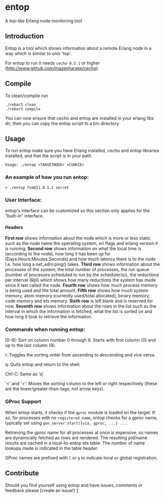 # entop
A top-like Erlang node monitoring tool


## Introduction
Entop is a tool which shows information about a remote Erlang node in a way which is similar to unix 'top'.

For entop to run it needs `cecho 0.5.1` or higher
(http://www.github.com/mazenharake/cecho).

## Compile
To clean/compile run

    ./rebar3 clean
    ./rebar3 compile

You can now ensure that cecho and entop are installed in your erlang libs dir,
then you can copy the entop script to a bin directory

## Usage
To run entop make sure you have Erlang installed, cecho and entop libraries installed, and that the script is in your path.

    Usage: ./entop <TARGETNODE> <COOKIE>

### An example of how you run entop:

    > ./entop foo@11.0.1.2 secret

### User Interface:
entop's interface can be customized so this section only applies for the "built-in" interface.

#### Headers
**First row** shows information about the node which is more or less static such as the node name the operating system, erl flags and erlang version it is running.
**Second row** shows information on what the local time is (according to the node), how long it has been up for (Days:Hours:Minutes:Seconds) and how much latency there is to the node I.e. how long a net_adm:ping() takes.
**Third row** shows information about the processes of the system; the total number of processes, the run queue (number of processes scheduled to run by the scheduler(s)), the reductions per interval (RpI) which shows how many reductions the system has made since it last called the node.
**Fourth row** shows how much process memory is being used and the total amount.
**Fifth row** shows how much system memory, atom memory (currently used/total allocated), binary memory, code memory and ets memory.
**Sixth row** is left blank and is reserved for now.
**Seventh row** shows information about the rows in the list such as the interval in which the information is fetched, what the list is sorted on and how long it took to retrieve the information.

### Commands when running entop:

[0-9]:
  Sort on column number 0 through 9. Starts with first column (0)
  and up to the last column (9).

r:
  Toggles the sorting order from ascending to descending and vice versa.

q:
  Quits entop and return to the shell.

Ctrl-C:
  Same as 'q'.

'<' and '>':
  Moves the sorting column to the left or right respectively
  (these are the lower/greater-than-tags; not arrow keys).

### GProc Support

When entop starts, it checks if the ````gproc```` module is loaded on the target. If so, for processes with no ````registered_name````, entop checks for a gproc name, typically set using ````gen_server:start({via, gproc, ...} ...````.

Retrieving the gproc name for all processes at once is expensive, so names are dynamically fetched as rows are rendered.
The resulting pid/name results are cached in a local-to-entop ets table. The number of name lookups made is indicated in the table header.

GProc names are prefixed with ````l```` or ````g```` to indicate local or global registration.

Contribute
----------
Should you find yourself using entop and have issues, comments or feedback please [create an issue!] [1]

[1]: http://github.com/mazenharake/entop/issues "entop issues"
